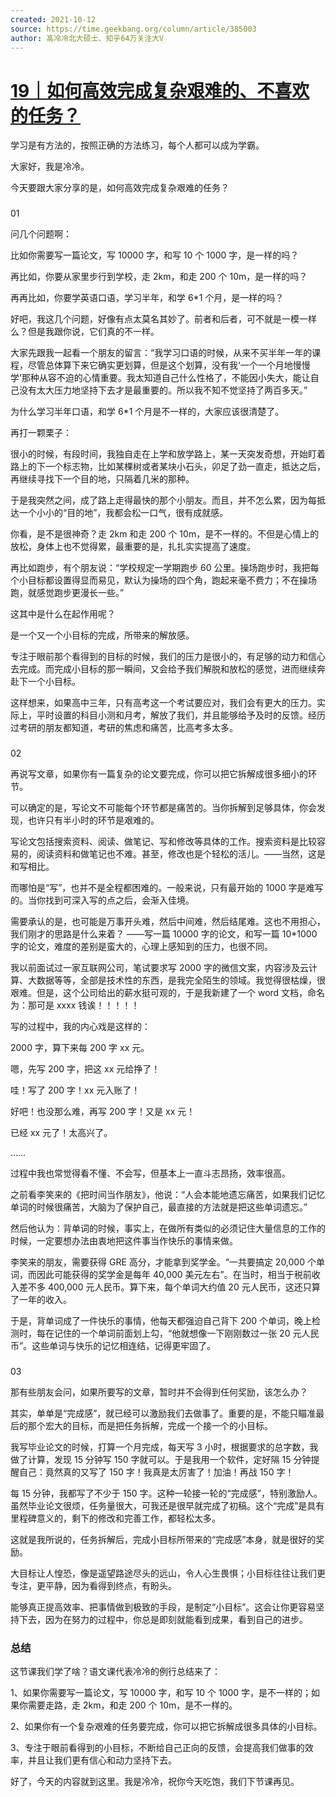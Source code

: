 ```yaml
---
created: 2021-10-12
source: https://time.geekbang.org/column/article/385003
author: 高冷冷北大硕士、知乎64万关注大V
---
```


# [19｜如何高效完成复杂艰难的、不喜欢的任务？](https://time.geekbang.org/column/article/385003)


学习是有方法的，按照正确的方法练习，每个人都可以成为学霸。

大家好，我是冷冷。

今天要跟大家分享的是，如何高效完成复杂艰难的任务？

### 

01

问几个问题啊：

比如你需要写一篇论文，写 10000 字，和写 10 个 1000 字，是一样的吗？

再比如，你要从家里步行到学校，走 2km，和走 200 个 10m，是一样的吗？

再再比如，你要学英语口语，学习半年，和学 6\*1 个月，是一样的吗？

好吧，我这几个问题，好像有点太莫名其妙了。前者和后者，可不就是一模一样么？但是我跟你说，它们真的不一样。

大家先跟我一起看一个朋友的留言：“我学习口语的时候，从来不买半年一年的课程，尽管总体算下来它确实更划算，但是这个划算，没有我‘一个一个月地慢慢学’那种从容不迫的心情重要。我太知道自己什么性格了，不能因小失大，能让自己没有太大压力地坚持下去才是最重要的。所以我不知不觉坚持了两百多天。”

为什么学习半年口语，和学 6\*1 个月是不一样的，大家应该很清楚了。

再打一颗栗子：

很小的时候，有段时间，我独自走在上学和放学路上，某一天突发奇想，开始盯着路上的下一个标志物，比如某棵树或者某块小石头，卯足了劲一直走，抵达之后，再继续寻找下一个目的地，只隔着几米的那种。

于是我突然之间，成了路上走得最快的那个小朋友。而且，并不怎么累，因为每抵达一个小小的“目的地”，我都会松一口气，很有成就感。

你看，是不是很神奇？走 2km 和走 200 个 10m，是不一样的。不但是心情上的放松，身体上也不觉得累，最重要的是，扎扎实实提高了速度。

再比如跑步，有个朋友说：“学校规定一学期跑步 60 公里。操场跑步时，我把每个小目标都设置得显而易见，默认为操场的四个角，跑起来毫不费力；不在操场跑，就感觉跑步更漫长一些。”

这其中是什么在起作用呢？

是一个又一个小目标的完成，所带来的解放感。

专注于眼前那个看得到的目标的时候，我们的压力是很小的，有足够的动力和信心去完成。而完成小目标的那一瞬间，又会给予我们解脱和放松的感觉，进而继续奔赴下一个小目标。

这样想来，如果高中三年，只有高考这一个考试要应对，我们会有更大的压力。实际上，平时设置的科目小测和月考，解放了我们，并且能够给予及时的反馈。经历过考研的朋友都知道，考研的焦虑和痛苦，比高考多太多。

### 

02

再说写文章，如果你有一篇复杂的论文要完成，你可以把它拆解成很多细小的环节。

可以确定的是，写论文不可能每个环节都是痛苦的。当你拆解到足够具体，你会发现，也许只有半小时的环节是艰难的。

写论文包括搜索资料、阅读、做笔记、写和修改等具体的工作。搜索资料是比较容易的，阅读资料和做笔记也不难。甚至，修改也是个轻松的活儿。——当然，这是和写相比。

而哪怕是“写”，也并不是全程都困难的。一般来说，只有最开始的 1000 字是难写的。当你找到可深入写的点之后，会渐入佳境。

需要承认的是，也可能是万事开头难，然后中间难，然后结尾难。这也不用担心，我们刚才的思路是什么来着？ ——写一篇 10000 字的论文，和写一篇 10\*1000 字的论文，难度的差别是蛮大的，心理上感知到的压力，也很不同。

我以前面试过一家互联网公司，笔试要求写 2000 字的微信文案，内容涉及云计算、大数据等等，全部是技术性的东西，是我完全陌生的领域。我觉得很枯燥，很艰难。但是，这个公司给出的薪水挺可观的，于是我新建了一个 word 文档，命名为：那可是 xxxx 钱诶！！！！！

写的过程中，我的内心戏是这样的：

2000 字，算下来每 200 字 xx 元。

嗯，先写 200 字，把这 xx 元给挣了！

哇！写了 200 字！xx 元入账了！

好吧！也没那么难，再写 200 字！又是 xx 元！

已经 xx 元了！太高兴了。

……

过程中我也常觉得看不懂、不会写，但基本上一直斗志昂扬，效率很高。

之前看李笑来的《把时间当作朋友》，他说：“人会本能地遗忘痛苦，如果我们记忆单词的时候很痛苦，大脑为了保护自己，最直接的方法就是把这些单词遗忘。”

然后他认为：背单词的时候，事实上，在做所有类似的必须记住大量信息的工作的时候，一定要想办法由衷地把这件事当作快乐的事情来做。

李笑来的朋友，需要获得 GRE 高分，才能拿到奖学金。“一共要搞定 20,000 个单词，而因此可能获得的奖学金是每年 40,000 美元左右”。在当时，相当于税前收入差不多 400,000 元人民币。算下来，每个单词大约值 20 元人民币，这还只算了一年的收入。

于是，背单词成了一件快乐的事情，他每天都强迫自己背下 200 个单词，晚上检测时，每在记住的一个单词前面划上勾，“他就想像一下刚刚数过一张 20 元人民币”。这些单词与快乐的记忆相连结，记得更牢固了。

### 

03

那有些朋友会问，如果所要写的文章，暂时并不会得到任何奖励，该怎么办？

其实，单单是“完成感”，就已经可以激励我们去做事了。重要的是，不能只瞄准最后的那个宏大的目标，而是把任务拆解，完成一个接一个的小目标。

我写毕业论文的时候，打算一个月完成，每天写 3 小时，根据要求的总字数，我做了计算，发现 15 分钟写 150 字就可以。于是我用一个软件，定好隔 15 分钟提醒自己：竟然真的又写了 150 字！我真是太厉害了！加油！再战 150 字！

每 15 分钟，我都写了不少于 150 字。这种一轮接一轮的“完成感”，特别激励人。虽然毕业论文很烦，任务量很大，可我还是很早就完成了初稿。这个“完成”是具有里程碑意义的，剩下的修改和完善工作，都轻松太多。

这就是我所说的，任务拆解后，完成小目标所带来的“完成感”本身，就是很好的奖励。

大目标让人惶恐，像是遥望路途尽头的远山，令人心生畏惧；小目标往往让我们更专注，更平静，因为看得到终点，有盼头。

能够真正提高效率、把事情做到极致的手段，是制定“小目标”。这会让你更容易坚持下去，因为在努力的过程中，你总是即刻就能看到成果，看到自己的进步。

### 总结

这节课我们学了啥？语文课代表冷冷的例行总结来了：

1、如果你需要写一篇论文，写 10000 字，和写 10 个 1000 字，是不一样的；如果你需要走路，走 2km，和走 200 个 10m，是不一样的。

2、如果你有一个复杂艰难的任务要完成，你可以把它拆解成很多具体的小目标。

3、专注于眼前看得到的小目标，不断给自己正向的反馈，会提高我们做事的效率，并且让我们更有信心和动力坚持下去。

好了，今天的内容就到这里。我是冷冷，祝你今天吃饱，我们下节课再见。
